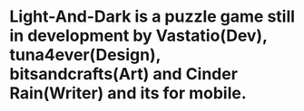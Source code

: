 # Light-And-Dark is a puzzle game still in development by Vastatio(Dev), tuna4ever(Design), bitsandcrafts(Art) and Cinder Rain(Writer) and its for mobile.
